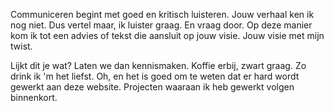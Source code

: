 Communiceren begint met goed en kritisch luisteren. Jouw verhaal ken ik nog niet. Dus vertel maar, ik luister graag. En vraag door. Op deze manier kom ik tot een advies of tekst die aansluit op jouw visie. Jouw visie met mijn twist. 

Lijkt dit je wat? Laten we dan kennismaken. Koffie erbij, zwart graag. Zo drink ik 'm het liefst.
Oh, en het is goed om te weten dat er hard wordt gewerkt aan deze website. Projecten waaraan ik heb gewerkt volgen binnenkort.
